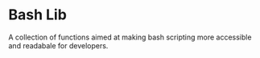 # Bash Lib

A collection of functions aimed at making bash scripting more accessible and readabale for developers.
